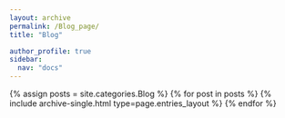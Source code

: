 ```yaml
---
layout: archive
permalink: /Blog_page/
title: "Blog"

author_profile: true
sidebar:
  nav: "docs"
---
```


{% assign posts = site.categories.Blog %}
{% for post in posts %}
  {% include archive-single.html type=page.entries_layout %}
{% endfor %}